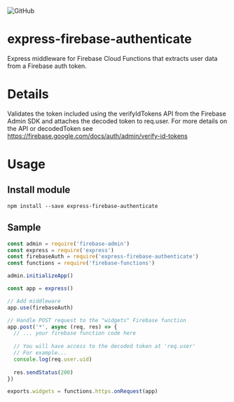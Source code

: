 
![GitHub](https://img.shields.io/github/license/mashape/apistatus.svg)


# express-firebase-authenticate
Express middleware for Firebase Cloud Functions that extracts user data from a Firebase auth token.

# Details
Validates the token included using the verifyIdTokens API from the Firebase Admin SDK and attaches the decoded token to req.user. For more details on the API or decodedToken see https://firebase.google.com/docs/auth/admin/verify-id-tokens

# Usage
## Install module
`npm install --save express-firebase-authenticate`

## Sample
```javascript
const admin = require('firebase-admin')
const express = require('express')
const firebaseAuth = require('express-firebase-authenticate')
const functions = require('firebase-functions')

admin.initializeApp()

const app = express()

// Add middleware
app.use(firebaseAuth)

// Handle POST request to the "widgets" Firebase function
app.post('*', async (req, res) => {
  // ... your firebase function code here
  
  // You will have access to the decoded token at 'req.user'
  // For example...
  console.log(req.user.uid)
  
  res.sendStatus(200)
})

exports.widgets = functions.https.onRequest(app)
```

